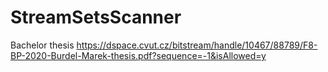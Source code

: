 # StreamSetsScanner
Bachelor thesis https://dspace.cvut.cz/bitstream/handle/10467/88789/F8-BP-2020-Burdel-Marek-thesis.pdf?sequence=-1&isAllowed=y
